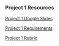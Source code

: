 ### Project 1 Resources

[Project 1 Google Slides](https://docs.google.com/presentation/d/1VM6HxCLnqiXRhF385TixgyekCHWmtTDqyyY7FZKXFDQ/edit)  

[Project 1 Requirements](https://utoronto.bootcampcontent.com/utoronto-bootcamp/utor-tor-fin-pt-05-2020-u-c/tree/master/08-Project-1/Project-01)  

[Project 1 Rubric](https://docs.google.com/document/d/1dviDj9ufw4WN3hpnKMoEdssqFVTuFtz8B1XVqR3pYE4/edit)